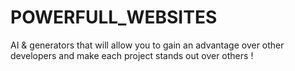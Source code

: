 # POWERFULL_WEBSITES
AI &amp; generators that will allow you to gain an advantage over other developers and make each project stands out  over others !


